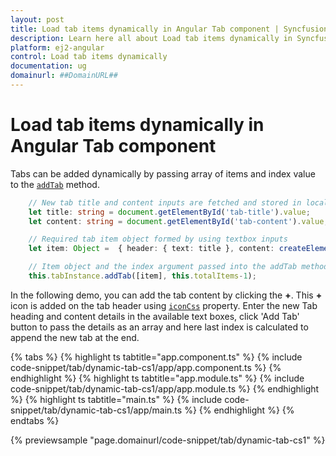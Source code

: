 ```yaml
---
layout: post
title: Load tab items dynamically in Angular Tab component | Syncfusion
description: Learn here all about Load tab items dynamically in Syncfusion Angular Tab component of Syncfusion Essential JS 2 and more.
platform: ej2-angular
control: Load tab items dynamically 
documentation: ug
domainurl: ##DomainURL##
---
```


# Load tab items dynamically in Angular Tab component

Tabs can be added dynamically by passing array of items and index value to the [`addTab`](https://ej2.syncfusion.com/angular/documentation/api/tab#addtab) method.

```typescript
    // New tab title and content inputs are fetched and stored in local variable
    let title: string = document.getElementById('tab-title').value;
    let content: string = document.getElementById('tab-content').value;

    // Required tab item object formed by using textbox inputs
    let item: Object =  { header: { text: title }, content: createElement('pre', { innerHTML: content.replace(/\n/g, '<br>\n') }).outerHTML };

    // Item object and the index argument passed into the addTab method to add a new tab
    this.tabInstance.addTab([item], this.totalItems-1);
```

In the following demo, you can add the tab content by clicking the **+**.  This **+** icon is added on the tab header using [`iconCss`](https://ej2.syncfusion.com/angular/documentation/api/tab/header#iconcss) property.  Enter the new Tab heading and content details in the available text boxes, click 'Add Tab' button to pass the details as an array and here last index is calculated to append the new tab at the end.

{% tabs %}
{% highlight ts tabtitle="app.component.ts" %}
{% include code-snippet/tab/dynamic-tab-cs1/app/app.component.ts %}
{% endhighlight %}
{% highlight ts tabtitle="app.module.ts" %}
{% include code-snippet/tab/dynamic-tab-cs1/app/app.module.ts %}
{% endhighlight %}
{% highlight ts tabtitle="main.ts" %}
{% include code-snippet/tab/dynamic-tab-cs1/app/main.ts %}
{% endhighlight %}
{% endtabs %}
  
{% previewsample "page.domainurl/code-snippet/tab/dynamic-tab-cs1" %}
